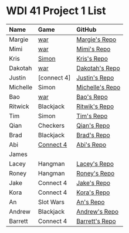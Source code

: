 # WDI 41 Project 1 List

| Name     |  Game | GitHub                                                         |                                                     
| :------- |:------- |:-------------------------------------------------------------- | 
| Margie    |   [war](https://margier.github.io/project_01_build_a_game/) | [Margie's Repo](https://github.com/margier/project_01_build_a_game)|
| Mimi   | [war](https://mimischirm.github.io/) | [Mimi's Repo](https://github.com/mimischirm/project_01_build_a_game)        |    
| Kris    | [Simon](https://krystneto.github.io/project_0…) | [Kris's Repo](https://github.com/Krystneto/project_01_build_a_game)      |
| Dakotah    | [war]( https://walkerdakotah.github.io/) | [Dakotah's Repo](https://github.com/walkerdakotah/project_01_build_a_game)      |    
| Justin  | [connect 4] | [Justin's Repo](https://github.com/blizm87/project_01_build_a_game)  |
| Michelle | Simon | [Michelle's Repo](https://github.com/miblee/project_01_build_a_game)   |   
| Bao      | [war](https://baokhoavu.github.io/project_01_build_a_game/) |[Bao's Repo](https://github.com/baokhoavu/project_01_build_a_game) |
| Ritwick     | Blackjack | [Ritwik's Repo](https://github.com/ritz1337/project_01_build_a_game)  |              
| Tim      | Simon | [Tim's Repo](https://github.com/crimclark/project_01_build_a_game)   |        
| Qian  | Checkers|[Qian's Repo](https://github.com/Hesai69/project_01_build_a_game)   |
| Brad    | Blackjack | [Brad's Repo](https://github.com/bkmorgan3/project_01_build_a_game)       |
| Abi     | [Connect 4](https://abimunoz.github.io/project_01_build_a_game/) | [Abi's Repo](https://github.com/abimunoz/project_01_build_a_game.git) |    
| James    |       |
| Lacey    | Hangman | [Lacey's Repo](https://github.com/lacerbeams/project_01_build_a_game)       |    
| Roney    |Hangman | [Roney's Repo](https://github.com/ronyarmas/project_01_build_a_game)   |
| Jake | Connect 4 |[Jake's Repo](https://github.com/jmiller-io/project_01_build_a_game)    |   
| Kora     | Connect 4 | [Kora's Repo](https://github.com/trashdaemon/project_01_build_a_game) |
| An     | Slot Wars| [An's Repo](https://github.com/secretagentan/project_01_build_a_game) |              
| Andrew      | Blackjack | [Andrew's Repo](https://github.com/amaidah/project_01_build_a_game)  |        
| Barrett  | Connect 4 | [Barrett's Repo](https://github.com/yeahbq/project_01_build_a_game)   |
